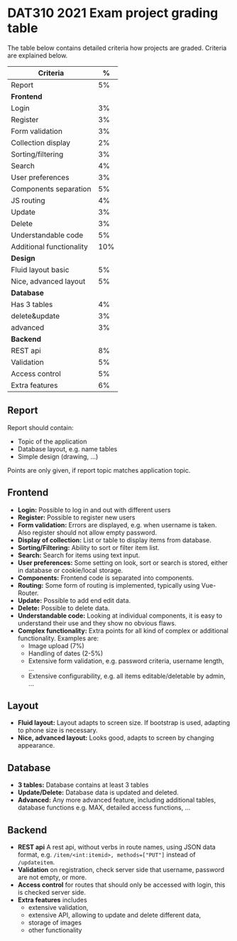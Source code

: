 # DAT310 2021 Exam project grading table

The table below contains detailed criteria how projects are graded.
Criteria are explained below.

| Criteria                 | %   |
| ------------------------ | --- |
| Report                   | 5%  |
| **Frontend**             |     |
| Login                    | 3%  |
| Register                 | 3%  |
| Form validation          | 3%  |
| Collection display       | 2%  |
| Sorting/filtering        | 3%  |
| Search                   | 4%  |
| User preferences         | 3%  |
| Components separation    | 5%  |
| JS routing               | 4%  |
| Update                   | 3%  |
| Delete                   | 3%  |
| Understandable code      | 5%  |
| Additional functionality | 10% |
| **Design**               |     |
| Fluid layout basic       | 5%  |
| Nice, advanced layout    | 5%  |
| **Database**             |     |
| Has 3 tables             | 4%  |
| delete&update            | 3%  |
| advanced                 | 3%  |
| **Backend**              |     |
| REST api                 | 8%  |
| Validation               | 5%  |
| Access control           | 5%  |
| Extra features           | 6%  |

## Report

Report should contain:
- Topic of the application
- Database layout, e.g. name tables
- Simple design (drawing, ...)

Points are only given, if report topic matches application topic.

## Frontend

- **Login:** Possible to log in and out with different users
- **Register:** Possible to register new users
- **Form validation:** Errors are displayed, e.g. when username is taken. Also register should not allow empty password.
- **Display of collection:** List or table to display items from database.
- **Sorting/Filtering:** Ability to sort or filter item list.
- **Search:** Search for items using text input.
- **User preferences:** Some setting on look, sort or search is stored, either in database or cookie/local storage.
- **Components:** Frontend code is separated into components.
- **Routing:** Some form of routing is implemented, typically using Vue-Router.
- **Update:** Possible to add end edit data.
- **Delete:** Possible to delete data.
- **Understandable code:** Looking at individual components, it is easy to understand their use and they show no obvious flaws.
- **Complex functionality:** Extra points for all kind of complex or additional functionality. Examples are:
    * Image upload (7%)
    * Handling of dates (2-5%)
    * Extensive form validation, e.g. password criteria, username length, ...
    * Extensive configurability, e.g. all items editable/deletable by admin, ...

## Layout

- **Fluid layout:** Layout adapts to screen size. If bootstrap is used, adapting to phone size is necessary.
- **Nice, advanced layout:** Looks good, adapts to screen by changing appearance.

## Database

- **3 tables:** Database contains at least 3 tables
- **Update/Delete:** Database data is updated and deleted.
- **Advanced:** Any more advanced feature, including additional tables, database functions e.g. MAX, detailed access functions, ... 

## Backend

- **REST api** A rest api, without verbs in route names, using JSON data format, e.g. `/item/<int:itemid>, methods=["PUT"]` instead of `/updateitem`.
- **Validation** on registration, check server side that username, password are not empty, or more.
- **Access control** for routes that should only be accessed with login, this is checked server side.
- **Extra features** includes
   * extensive validation, 
   * extensive API, allowing to update and delete different data,
   * storage of images
   * other functionality